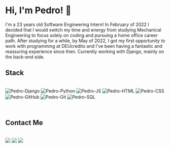 # Hi, I'm Pedro! 👋

I'm a 23 years old Software Engineering Intern! In February of 2022 I decided that I would switch my time and energy from studying Mechanical Engineering to focus solely on coding and pursuing a home office career path. After studying for a while, by May of 2022, I got my first opportunity to work with programming at DEUcredito and I've been having a fantastic and reassuring experience since then. Currently working with Django, mainly on the back-end side.

## Stack
<div style="display: inline_block"><br>
  <img align="center" alt="Pedro-Django" src="https://img.shields.io/badge/Django-092E20?style=for-the-badge&logo=django&logoColor=green">
  <img align="center" alt="Pedro-Python" src="https://img.shields.io/badge/Python-FFD43B?style=for-the-badge&logo=python&logoColor=blue">
  <img align="center" alt="Pedro-JS" src="https://img.shields.io/badge/JavaScript-323330?style=for-the-badge&logo=javascript&logoColor=F7DF1E">
  <img align="center" alt="Pedro-HTML" src="https://img.shields.io/badge/HTML5-E34F26?style=for-the-badge&logo=html5&logoColor=white">
  <img align="center" alt="Pedro-CSS" src="https://img.shields.io/badge/CSS3-1572B6?style=for-the-badge&logo=css3&logoColor=white">
  <img align="center" alt="Pedro-GitHub" src="https://img.shields.io/badge/GitHub-100000?style=for-the-badge&logo=github&logoColor=white">
  <img align="center" alt="Pedro-Git" src="https://img.shields.io/badge/GIT-E44C30?style=for-the-badge&logo=git&logoColor=white">
  <img align="center" alt="Pedro-SQL" src="https://img.shields.io/badge/MySQL-005C84?style=for-the-badge&logo=mysql&logoColor=white">
</div>

&nbsp;
&nbsp;

## Contact Me
<div style="display: inline_block"><br>
  <a href = "mailto:pedroogonzaga@gmail.com"><img src="https://img.shields.io/badge/-Gmail-%23333?style=for-the-badge&logo=gmail&logoColor=white" target="_blank"></a>
  <a href="https://www.linkedin.com/in/pedro-gonzaga-199b33179/" target="_blank"><img src="https://img.shields.io/badge/-LinkedIn-%230077B5?style=for-the-badge&logo=linkedin&logoColor=white" target="_blank"></a> 
  <a href="https://www.instagram.com/pedrooliveiragz/" target="_blank"><img src="https://img.shields.io/badge/-Instagram-%23E4405F?style=for-the-badge&logo=instagram&logoColor=white" target="_blank"></a> 
</div>

